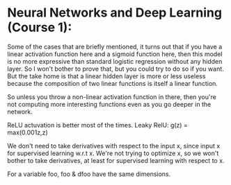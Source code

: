 # Neural Networks and Deep Learning (Course 1):

Some of the cases that are briefly mentioned, it turns out that if you have a linear activation function here and a sigmoid function here, then this model is no more expressive than standard logistic regression without any hidden layer. So I won't bother to prove that, but you could try to do so if you want. But the take home is that a linear hidden layer is more or less useless because the composition of two linear functions is itself a linear function.

So unless you throw a non-linear activation function in there, then you're not computing more interesting functions even as you go deeper in the network.  

ReLU actuvation is better most of the times.
Leaky RelU:
g(z) = max(0.001z,z)

We don't need to take derivatives with respect to the input x, since input x for supervised learning w.r.t x. We're not trying to optimize x, so we won't bother to take derivatives, at least for supervised learning with respect to x.

For a variable foo, 
foo & dfoo have the same dimensions.